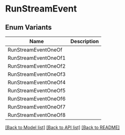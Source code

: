 # RunStreamEvent

## Enum Variants

| Name | Description |
|---- | -----|
| RunStreamEventOneOf |  |
| RunStreamEventOneOf1 |  |
| RunStreamEventOneOf2 |  |
| RunStreamEventOneOf3 |  |
| RunStreamEventOneOf4 |  |
| RunStreamEventOneOf5 |  |
| RunStreamEventOneOf6 |  |
| RunStreamEventOneOf7 |  |
| RunStreamEventOneOf8 |  |

[[Back to Model list]](../README.md#documentation-for-models) [[Back to API list]](../README.md#documentation-for-api-endpoints) [[Back to README]](../README.md)


